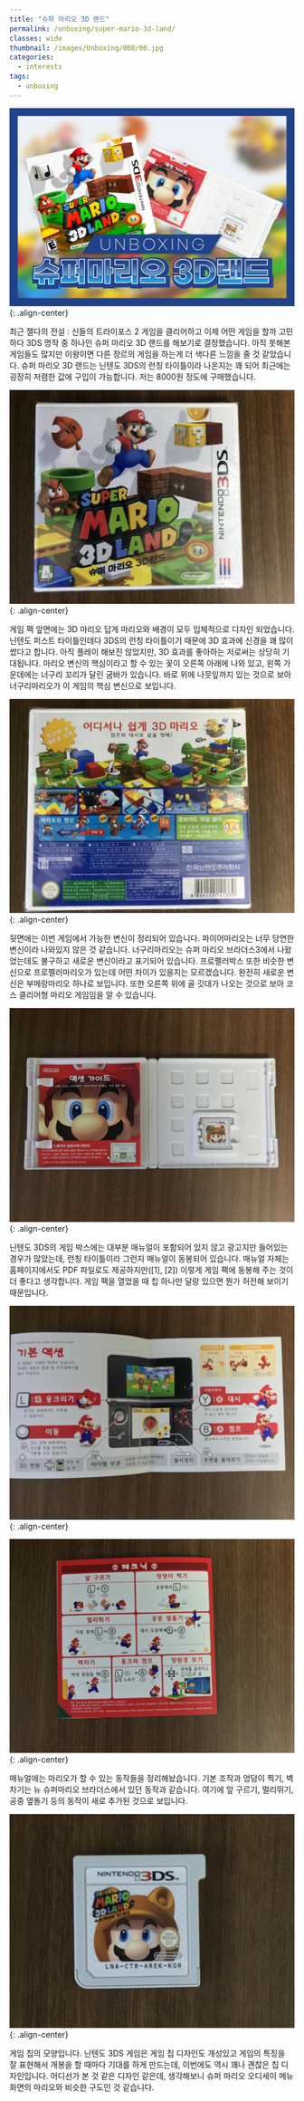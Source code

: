 ```yaml
---
title: "슈퍼 마리오 3D 랜드"
permalink: /unboxing/super-mario-3d-land/
classes: wide
thumbnail: /images/Unboxing/008/00.jpg
categories:
  - interests
tags:
  - unboxing
---
```


![](/images/Unboxing/008/00.jpg){: .align-center}

최근 젤다의 전설 : 신들의 트라이포스 2 게임을 클리어하고 이제 어떤 게임을 할까 고민하다 3DS 명작 중 하나인 슈퍼 마리오 3D 랜드를 해보기로 결정했습니다. 아직 못해본 게임들도 많지만 이왕이면 다른 장르의 게임을 하는게 더 색다른 느낌을 줄 것 같았습니다. 슈퍼 마리오 3D 랜드는 닌텐도 3DS의 런칭 타이틀이라 나온지는 꽤 되어 최근에는 굉장히 저렴한 값에 구입이 가능합니다. 저는 8000원 정도에 구매했습니다.

![](/images/Unboxing/008/01.jpg){: .align-center}

게임 팩 앞면에는 3D 마리오 답게 마리오와 배경이 모두 입체적으로 디자인 되었습니다. 닌텐도 퍼스트 타이틀인데다 3DS의 런칭 타이틀이기 때문에 3D 효과에 신경을 꽤 많이 썼다고 합니다. 아직 플레이 해보진 않았지만, 3D 효과를 좋아하는 저로써는 상당히 기대됩니다. 마리오 변신의 핵심이라고 할 수 있는 꽃이 오른쪽 아래에 나와 있고, 왼쪽 가운데에는 너구리 꼬리가 달린 굼바가 있습니다. 바로 위에 나뭇잎까지 있는 것으로 보아 너구리마리오가 이 게임의 핵심 변신으로 보입니다.

![](/images/Unboxing/008/02.jpg){: .align-center}

뒷면에는 이번 게임에서 가능한 변신이 정리되어 있습니다. 파이어마리오는 너무 당연한 변신이라 나와있지 않은 것 같습니다. 너구리마리오는 슈퍼 마리오 브라더스3에서 나왔었는데도 불구하고 새로운 변신이라고 표기되어 있습니다. 프로펠러박스 또한 비슷한 변신으로 프로펠러마리오가 있는데 어떤 차이가 있을지는 모르겠습니다. 완전히 새로운 변신은 부메랑마리오 하나로 보입니다. 또한 오른쪽 위에 골 깃대가 나오는 것으로 보아 코스 클리어형 마리오 게임임을 알 수 있습니다.

![](/images/Unboxing/008/03.jpg){: .align-center}

닌텐도 3DS의 게임 박스에는 대부분 매뉴얼이 포함되어 있지 않고 광고지만 들어있는 경우가 많았는데, 런칭 타이틀이라 그런지 매뉴얼이 동봉되어 있습니다. 매뉴얼 자체는 홈페이지에서도 PDF 파일로도 제공하지만([1], [2]) 이렇게 게임 팩에 동봉해 주는 것이 더 좋다고 생각합니다. 게임 팩을 열었을 때 칩 하나만 달랑 있으면 뭔가 허전해 보이기 때문입니다.

![](/images/Unboxing/008/04.jpg){: .align-center}

![](/images/Unboxing/008/05.jpg){: .align-center}

매뉴얼에는 마리오가 할 수 있는 동작들을 정리해놨습니다. 기본 조작과 엉덩이 찍기, 벽차기는 뉴 슈퍼마리오 브라더스에서 있던 동작과 같습니다. 여기에 앞 구르기, 멀리뛰기, 공중 옆돌기 등의 동작이 새로 추가된 것으로 보입니다.

![](/images/Unboxing/008/06.jpg){: .align-center}

게임 칩의 모양입니다. 닌텐도 3DS 게임은 게임 칩 디자인도 개성있고 게임의 특징을 잘 표현해서 개봉을 할 때마다 기대를 하게 만드는데, 이번에도 역시 꽤나 괜찮은 칩 디자인입니다. 어디선가 본 것 같은 디자인 같은데, 생각해보니 슈퍼 마리오 오디세이 메뉴 화면의 마리오와 비슷한 구도인 것 같습니다.